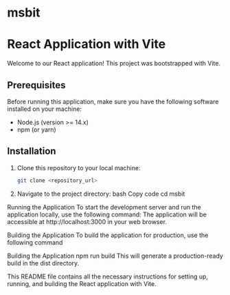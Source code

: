# msbit

# React Application with Vite

Welcome to our React application! This project was bootstrapped with Vite.

## Prerequisites

Before running this application, make sure you have the following software installed on your machine:

- Node.js (version >= 14.x)
- npm (or yarn)

## Installation

1. Clone this repository to your local machine:

   ```bash
   git clone <repository_url>
   ```

2. Navigate to the project directory:
   bash
   Copy code
   cd msbit

Running the Application
To start the development server and run the application locally, use the following command:
The application will be accessible at http://localhost:3000 in your web browser.

Building the Application
To build the application for production, use the following command

Building the Application
npm run build
This will generate a production-ready build in the dist directory.

This README file contains all the necessary instructions for setting up, running, and building the React application with Vite.
